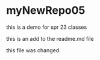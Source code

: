 # myNewRepo05
this is a demo for spr 23 classes

this is an add to the readme.md file

this file was changed.


